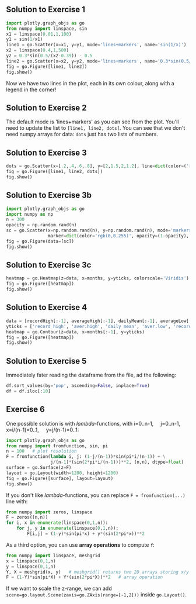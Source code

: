 ## Solution to Exercise 1

```py
import plotly.graph_objs as go
from numpy import linspace, sin
x1 = linspace(0.01,1,100)
y1 = sin(1/x1)
line1 = go.Scatter(x=x1, y=y1, mode='lines+markers', name='sin(1/x)')
x2 = linspace(0.4,1,500)
y2 = 0.3*sin(0.5/(x2-0.39)) - 0.5
line2 = go.Scatter(x=x2, y=y2, mode='lines+markers', name='0.3*sin(0.5/(x2-0.39))-0.5')
fig = go.Figure([line1, line2])
fig.show()
```

Now we have two lines in the plot, each in its own colour, along with a legend in the corner!

## Solution to Exercise 2

The default mode is 'lines+markers' as you can see from the plot. You'll need to update the list to `[line1,
line2, dots]`. You can see that we don't need numpy arrays for data: `dots` just has two lists of numbers.

## Solution to Exercise 3

```py
dots = go.Scatter(x=[.2,.4,.6,.8], y=[2,1.5,2,1.2], line=dict(color=('rgb(10,205,24)'),width=4))
fig = go.Figure([line1, line2, dots])
fig.show()
```

## Solution to Exercise 3b

```py
import plotly.graph_objs as go
import numpy as np
n = 300
opacity = np.random.rand(n)
sc = go.Scatter(x=np.random.rand(n), y=np.random.rand(n), mode='markers',
                marker=dict(color='rgb(0,0,255)', opacity=(1-opacity), size=80*opacity))
fig = go.Figure(data=[sc])
fig.show()
```

## Solution to Exercise 3c

```py
heatmap = go.Heatmap(z=data, x=months, y=yticks, colorscale='Viridis')
fig = go.Figure([heatmap])
fig.show()
```

## Solution to Exercise 4

```py
data = [recordHigh[:-1], averageHigh[:-1], dailyMean[:-1], averageLow[:-1], recordLow[:-1]]
yticks = ['record high', 'aver.high', 'daily mean', 'aver.low', 'record low']
heatmap = go.Contour(z=data, x=months[:-1], y=yticks)
fig = go.Figure([heatmap])
fig.show()
```

## Solution to Exercise 5

Immediately fater reading the dataframe from the file, ad the following:

```py
df.sort_values(by='pop', ascending=False, inplace=True)
df = df.iloc[:10]
```

## Exercise 6

One possible solution is with *lambda*-functions, with
i=0..n-1, &nbsp;&nbsp;&nbsp; j=0..n-1, &nbsp;&nbsp;&nbsp; x=i/(n-1)=0..1, &nbsp;&nbsp;&nbsp;
y=j/(n-1)=0..1:

```py
import plotly.graph_objs as go
from numpy import fromfunction, sin, pi
n = 100   # plot resolution
F = fromfunction(lambda i, j: (1-j/(n-1))*sin(pi*i/(n-1)) + \
                 j/(n-1)*(sin(2*pi*i/(n-1)))**2, (n,n), dtype=float)
surface = go.Surface(z=F)
layout = go.Layout(width=1200, height=1200)
fig = go.Figure([surface], layout=layout)
fig.show()
```

If you don't like *lambda*-functions, you can replace `F = fromfunction(...)` line with:

```py
from numpy import zeros, linspace
F = zeros((n,n))
for i, x in enumerate(linspace(0,1,n)):
    for j, y in enumerate(linspace(0,1,n)):
        F[i,j] = (1-y)*sin(pi*x) + y*(sin(2*pi*x))**2
```

As a third option, you can use **array operations** to compute `f`:

```py
from numpy import linspace, meshgrid
x = linspace(0,1,n)
y = linspace(0,1,n)
Y, X = meshgrid(x, y)   # meshgrid() returns two 2D arrays storing x/y respectively at each point
F = (1-Y)*sin(pi*X) + Y*(sin(2*pi*X))**2   # array operation
```

If we want to scale the z-range, we can add `scene=go.layout.Scene(zaxis=go.ZAxis(range=[-1,2]))` inside
`go.Layout()`.
